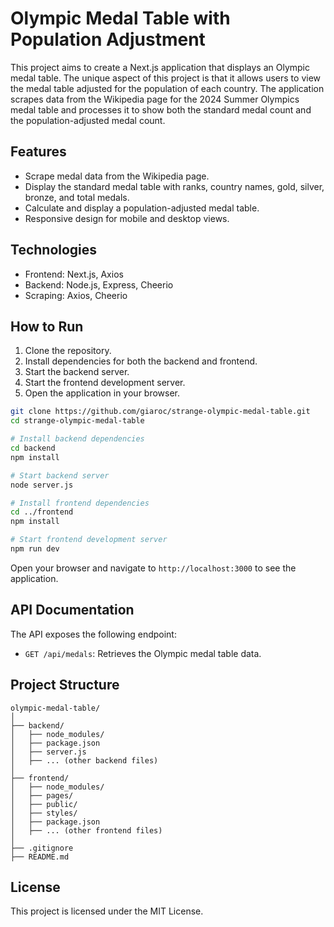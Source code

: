 
# Olympic Medal Table with Population Adjustment

This project aims to create a Next.js application that displays an Olympic medal table. The unique aspect of this project is that it allows users to view the medal table adjusted for the population of each country. The application scrapes data from the Wikipedia page for the 2024 Summer Olympics medal table and processes it to show both the standard medal count and the population-adjusted medal count.

## Features

- Scrape medal data from the Wikipedia page.
- Display the standard medal table with ranks, country names, gold, silver, bronze, and total medals.
- Calculate and display a population-adjusted medal table.
- Responsive design for mobile and desktop views.

## Technologies

- Frontend: Next.js, Axios
- Backend: Node.js, Express, Cheerio
- Scraping: Axios, Cheerio

## How to Run

1. Clone the repository.
2. Install dependencies for both the backend and frontend.
3. Start the backend server.
4. Start the frontend development server.
5. Open the application in your browser.

```bash
git clone https://github.com/giaroc/strange-olympic-medal-table.git
cd strange-olympic-medal-table

# Install backend dependencies
cd backend
npm install

# Start backend server
node server.js

# Install frontend dependencies
cd ../frontend
npm install

# Start frontend development server
npm run dev
```

Open your browser and navigate to `http://localhost:3000` to see the application.


## API Documentation

The API exposes the following endpoint:

- `GET /api/medals`: Retrieves the Olympic medal table data.

## Project Structure

```
olympic-medal-table/
│
├── backend/
│   ├── node_modules/
│   ├── package.json
│   ├── server.js
│   ├── ... (other backend files)
│
├── frontend/
│   ├── node_modules/
│   ├── pages/
│   ├── public/
│   ├── styles/
│   ├── package.json
│   ├── ... (other frontend files)
│
├── .gitignore
├── README.md
```

## License

This project is licensed under the MIT License.
